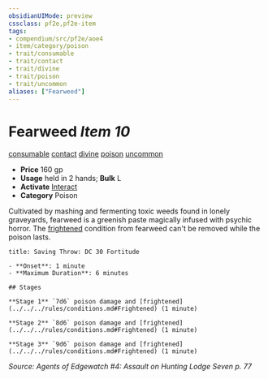 ```yaml
---
obsidianUIMode: preview
cssclass: pf2e,pf2e-item
tags:
- compendium/src/pf2e/aoe4
- item/category/poison
- trait/consumable
- trait/contact
- trait/divine
- trait/poison
- trait/uncommon
aliases: ["Fearweed"]
---
```

# Fearweed *Item 10*  
[consumable](../../../rules/traits/consumable.md)  [contact](../../../rules/traits/contact.md)  [divine](../../../rules/traits/divine.md)  [poison](../../../rules/traits/poison.md)  [uncommon](../../../rules/traits/uncommon.md)  

- **Price** 160 gp
- **Usage** held in 2 hands; **Bulk** L
- **Activate** [Interact](../../../rules/actions/interact.md)
- **Category** Poison

Cultivated by mashing and fermenting toxic weeds found in lonely graveyards, fearweed is a greenish paste magically infused with psychic horror. The [frightened](../../../rules/conditions.md#Frightened) condition from fearweed can't be removed while the poison lasts.

```ad-inline-affliction
title: Saving Throw: DC 30 Fortitude

- **Onset**: 1 minute
- **Maximum Duration**: 6 minutes

## Stages

**Stage 1** `7d6` poison damage and [frightened](../../../rules/conditions.md#Frightened) (1 minute)

**Stage 2** `8d6` poison damage and [frightened](../../../rules/conditions.md#Frightened) (1 minute)

**Stage 3** `9d6` poison damage and [frightened](../../../rules/conditions.md#Frightened) (1 minute)
```

*Source: Agents of Edgewatch #4: Assault on Hunting Lodge Seven p. 77*
